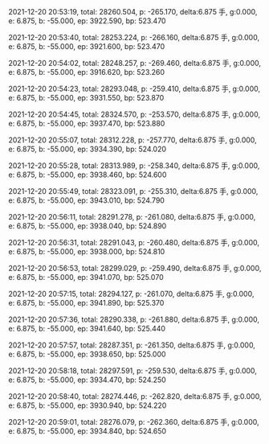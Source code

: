 2021-12-20 20:53:19, total: 28260.504, p: -265.170, delta:6.875 手, g:0.000, e: 6.875, b: -55.000, ep: 3922.590, bp: 523.470

2021-12-20 20:53:40, total: 28253.224, p: -266.160, delta:6.875 手, g:0.000, e: 6.875, b: -55.000, ep: 3921.600, bp: 523.470

2021-12-20 20:54:02, total: 28248.257, p: -269.460, delta:6.875 手, g:0.000, e: 6.875, b: -55.000, ep: 3916.620, bp: 523.260

2021-12-20 20:54:23, total: 28293.048, p: -259.410, delta:6.875 手, g:0.000, e: 6.875, b: -55.000, ep: 3931.550, bp: 523.870

2021-12-20 20:54:45, total: 28324.570, p: -253.570, delta:6.875 手, g:0.000, e: 6.875, b: -55.000, ep: 3937.470, bp: 523.880

2021-12-20 20:55:07, total: 28312.228, p: -257.770, delta:6.875 手, g:0.000, e: 6.875, b: -55.000, ep: 3934.390, bp: 524.020

2021-12-20 20:55:28, total: 28313.989, p: -258.340, delta:6.875 手, g:0.000, e: 6.875, b: -55.000, ep: 3938.460, bp: 524.600

2021-12-20 20:55:49, total: 28323.091, p: -255.310, delta:6.875 手, g:0.000, e: 6.875, b: -55.000, ep: 3943.010, bp: 524.790

2021-12-20 20:56:11, total: 28291.278, p: -261.080, delta:6.875 手, g:0.000, e: 6.875, b: -55.000, ep: 3938.040, bp: 524.890

2021-12-20 20:56:31, total: 28291.043, p: -260.480, delta:6.875 手, g:0.000, e: 6.875, b: -55.000, ep: 3938.000, bp: 524.810

2021-12-20 20:56:53, total: 28299.029, p: -259.490, delta:6.875 手, g:0.000, e: 6.875, b: -55.000, ep: 3941.070, bp: 525.070

2021-12-20 20:57:15, total: 28294.127, p: -261.070, delta:6.875 手, g:0.000, e: 6.875, b: -55.000, ep: 3941.890, bp: 525.370

2021-12-20 20:57:36, total: 28290.338, p: -261.880, delta:6.875 手, g:0.000, e: 6.875, b: -55.000, ep: 3941.640, bp: 525.440

2021-12-20 20:57:57, total: 28287.351, p: -261.350, delta:6.875 手, g:0.000, e: 6.875, b: -55.000, ep: 3938.650, bp: 525.000

2021-12-20 20:58:18, total: 28297.591, p: -259.530, delta:6.875 手, g:0.000, e: 6.875, b: -55.000, ep: 3934.470, bp: 524.250

2021-12-20 20:58:40, total: 28274.446, p: -262.820, delta:6.875 手, g:0.000, e: 6.875, b: -55.000, ep: 3930.940, bp: 524.220

2021-12-20 20:59:01, total: 28276.079, p: -262.360, delta:6.875 手, g:0.000, e: 6.875, b: -55.000, ep: 3934.840, bp: 524.650